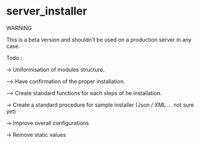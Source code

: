 # server_installer

WARNING

This is a beta version and shouldn't be used on a production server in any case.


Todo : 

-> Uniformisation of modules structure.

--> Have confirmation of the proper installation.

--> Create standard functions for each steps of he installation.


-> Create a standard procedure for sample installer (Json / XML ... not sure yet)

-> Improve overall configurations

-> Remove static values
